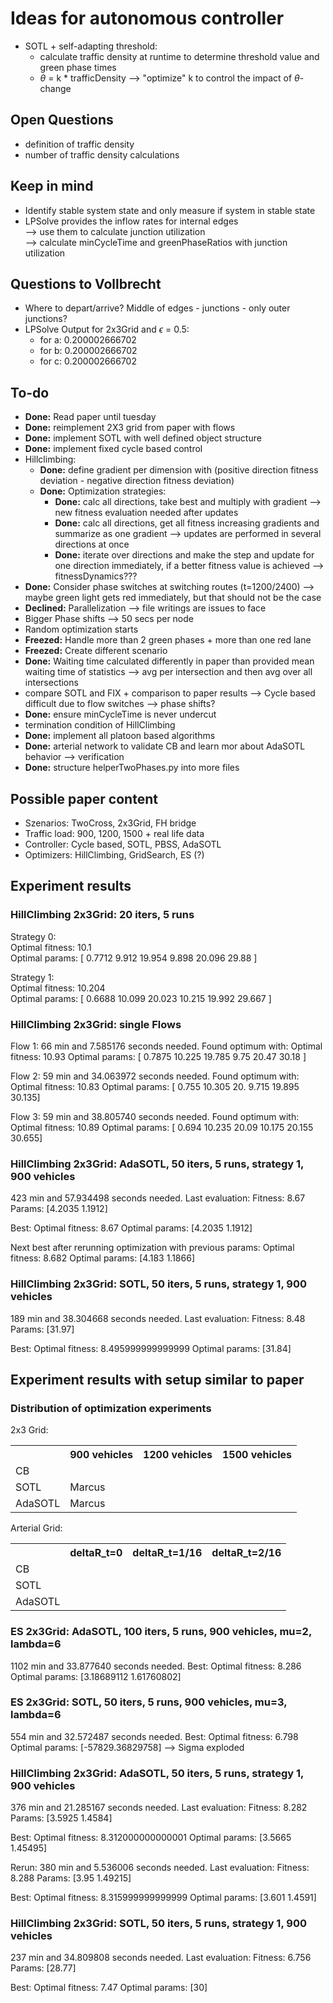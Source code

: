 # Ideas for autonomous controller
* SOTL + self-adapting threshold:
  * calculate traffic density at runtime to determine threshold value and green phase times 
  * $\theta$ = k * trafficDensity --> "optimize" k to control the impact of $\theta$-change


## Open Questions
* definition of traffic density
* number of traffic density calculations


## Keep in mind
* Identify stable system state and only measure if system in stable state
* LPSolve provides the inflow rates for internal edges<br/>--> use them to calculate junction utilization<br/> --> calculate minCycleTime and greenPhaseRatios with junction utilization 


## Questions to Vollbrecht
* Where to depart/arrive? Middle of edges - junctions - only outer junctions? 
* LPSolve Output for 2x3Grid and $\epsilon$ = 0.5:
  * for a: 0.200002666702
  * for b: 0.200002666702
  * for c: 0.200002666702

## To-do
* **Done:** Read paper until tuesday
* **Done:** reimplement 2X3 grid from paper with flows
* **Done:** implement SOTL with well defined object structure
* **Done:** implement fixed cycle based control
* Hillclimbing: 
  * **Done:** define gradient per dimension with (positive direction fitness deviation - negative direction fitness deviation)
  * **Done:** Optimization strategies:
    * **Done:** calc all directions, take best and multiply with gradient --> new fitness evaluation needed after updates
    * **Done:** calc all directions, get all fitness increasing gradients and summarize as one gradient --> updates are performed in several directions at once
    * **Done:** iterate over directions and make the step and update for one direction immediately, if a better fitness value is achieved --> fitnessDynamics???
* **Done:** Consider phase switches at switching routes (t=1200/2400) --> maybe green light gets red immediately, but that should not be the case
* **Declined:** Parallelization --> file writings are issues to face
* Bigger Phase shifts --> 50 secs per node
* Random optimization starts
* **Freezed:** Handle more than 2 green phases + more than one red lane
* **Freezed:** Create different scenario
* **Done:** Waiting time calculated differently in paper than provided mean waiting time of statistics --> avg per intersection and then avg over all intersections
* compare SOTL and FIX + comparison to paper results --> Cycle based difficult due to flow switches --> phase shifts?
* **Done:** ensure minCycleTime is never undercut
* termination condition of HillClimbing 
* **Done:** implement all platoon based algorithms
* **Done:** arterial network to validate CB and learn mor about AdaSOTL behavior --> verification 
* **Done:** structure helperTwoPhases.py into more files


## Possible paper content
* Szenarios: TwoCross, 2x3Grid, FH bridge
* Traffic load: 900, 1200, 1500 + real life data
* Controller: Cycle based, SOTL, PBSS, AdaSOTL
* Optimizers: HillClimbing, GridSearch, ES (?)


## Experiment results
### HillClimbing 2x3Grid: 20 iters, 5 runs
Strategy 0:<br/>
Optimal fitness: 10.1<br/>
Optimal params: [ 0.7712  9.912  19.954   9.898  20.096  29.88  ]<br/>

Strategy 1:<br/>
Optimal fitness: 10.204<br/>
Optimal params: [ 0.6688 10.099  20.023  10.215  19.992  29.667 ]


### HillClimbing 2x3Grid: single Flows
Flow 1:
66 min and 7.585176 seconds needed.
Found optimum with:
Optimal fitness: 10.93
Optimal params: [ 0.7875 10.225  19.785   9.75   20.47   30.18  ]

Flow 2:
59 min and 34.063972 seconds needed.
Found optimum with:
Optimal fitness: 10.83
Optimal params: [ 0.755 10.305 20.     9.715 19.895 30.135]

Flow 3:
59 min and 38.805740 seconds needed.
Found optimum with:
Optimal fitness: 10.89
Optimal params: [ 0.694 10.235 20.09  10.175 20.155 30.655]


### HillClimbing 2x3Grid: AdaSOTL, 50 iters, 5 runs, strategy 1, 900 vehicles
423 min and 57.934498 seconds needed.
Last evaluation:
Fitness: 8.67
Params: [4.2035 1.1912]

Best:
Optimal fitness: 8.67
Optimal params: [4.2035 1.1912]

Next best after rerunning optimization with previous params:
Optimal fitness: 8.682
Optimal params: [4.183  1.1866]

### HillClimbing 2x3Grid: SOTL, 50 iters, 5 runs, strategy 1, 900 vehicles
189 min and 38.304668 seconds needed.
Last evaluation:
Fitness: 8.48
Params: [31.97]

Best:
Optimal fitness: 8.495999999999999
Optimal params: [31.84]

## Experiment results with setup similar to paper
### Distribution of optimization experiments
2x3 Grid:
<table>
<tr>
  <th></th><th>900 vehicles</th><th>1200 vehicles</th><th>1500 vehicles</th>
<tr>
<tr>
  <td>CB</td><td></td><td></td><td></td>
</tr>
<tr>
  <td>SOTL</td><td>Marcus</td><td></td><td></td>
</tr>
<tr>
  <td>AdaSOTL</td><td>Marcus</td><td></td><td></td>
</tr>
</table>
Arterial Grid:
<table>
<tr>
  <th></th><th>deltaR_t=0</th><th>deltaR_t=1/16</th><th>deltaR_t=2/16</th>
<tr>
<tr>
  <td>CB</td><td></td><td></td><td></td>
</tr>
<tr>
  <td>SOTL</td><td></td><td></td><td></td>
</tr>
<tr>
  <td>AdaSOTL</td><td></td><td></td><td></td>
</tr>
</table>

### ES 2x3Grid: AdaSOTL, 100 iters, 5 runs, 900 vehicles, mu=2, lambda=6
1102 min and 33.877640 seconds needed.
Best:
Optimal fitness: 8.286
Optimal params: [3.18689112 1.61760802]

### ES 2x3Grid: SOTL, 50 iters, 5 runs, 900 vehicles, mu=3, lambda=6
554 min and 32.572487 seconds needed.
Best:
Optimal fitness: 6.798
Optimal params: [-57829.36829758]
--> Sigma exploded

### HillClimbing 2x3Grid: AdaSOTL, 50 iters, 5 runs, strategy 1, 900 vehicles
376 min and 21.285167 seconds needed.
Last evaluation:
Fitness: 8.282
Params: [3.5925 1.4584]

Best:
Optimal fitness: 8.312000000000001
Optimal params: [3.5665  1.45495]

Rerun:
380 min and 5.536006 seconds needed.
Last evaluation:
Fitness: 8.288
Params: [3.95    1.49215]

Best:
Optimal fitness: 8.315999999999999
Optimal params: [3.601  1.4591]

### HillClimbing 2x3Grid: SOTL, 50 iters, 5 runs, strategy 1, 900 vehicles
237 min and 34.809808 seconds needed.
Last evaluation:
Fitness: 6.756
Params: [28.77]

Best:
Optimal fitness: 7.47
Optimal params: [30]